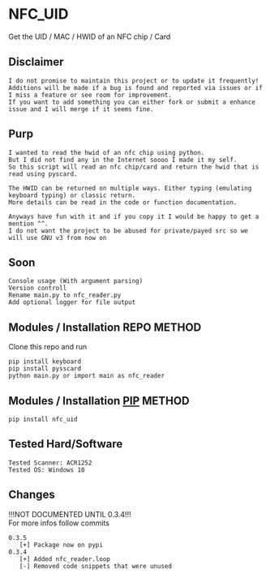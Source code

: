 # NFC_UID
Get the UID / MAC / HWID of an NFC chip / Card

## Disclaimer
    I do not promise to maintain this project or to update it frequently!
    Additions will be made if a bug is found and reported via issues or if I miss a feature or see room for improvement.
    If you want to add something you can either fork or submit a enhance issue and I will merge if it seems fine.

## Purp
    I wanted to read the hwid of an nfc chip using python.
    But I did not find any in the Internet soooo I made it my self.
    So this script will read an nfc chip/card and return the hwid that is read using pyscard.
    
    The HWID can be returned on multiple ways. Either typing (emulating keyboard typing) or classic return.
    More details can be read in the code or function documentation.
    
    Anyways have fun with it and if you copy it I would be happy to get a mention ^^.
    I do not want the project to be abused for private/payed src so we will use GNU v3 from now on 

## Soon
    Console usage (With argument parsing)
    Version controll
    Rename main.py to nfc_reader.py
    Add optional logger for file output

## Modules / Installation REPO METHOD
Clone this repo and run
```
pip install keyboard
pip install pysscard
python main.py or import main as nfc_reader
```

## Modules / Installation <a href="https://pypi.org/project/nfc-uid/">PIP</a> METHOD
```
pip install nfc_uid
```

## Tested Hard/Software
    Tested Scanner: ACR1252
    Tested OS: Windows 10


## Changes

!!!NOT DOCUMENTED UNTIL 0.3.4!!!<br>
For more infos follow commits
```
0.3.5
   [+] Package now on pypi
0.3.4
   [+] Added nfc_reader.loop
   [-] Removed code snippets that were unused
```

